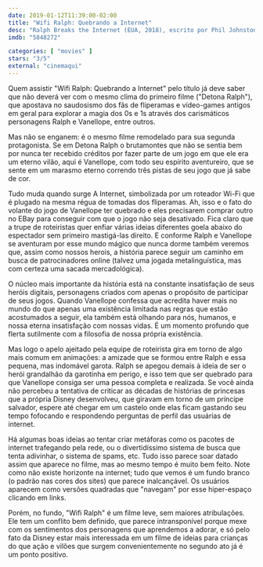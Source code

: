 ```yaml
---
date: 2019-01-12T11:39:00-02:00
title: "Wifi Ralph: Quebrando a Internet"
desc: "Ralph Breaks the Internet (EUA, 2018), escrito por Phil Johnston, Pamela Ribon, Rich Moore, Jim Reardon, Josie Trinidad e Kelly Younger (toda essa gente por essa história?), dirigido por Phil Johnston e Pamela Ribon, com John C. Reilly, Sarah Silverman, Gal Gadot, Taraji P. Henson e outros; na versão brasileira quem dublou Ralph continua sendo Tiago Abravanel, mas agora, depois de protestos no primeiro filme a dubladora de Vanellope é Flora Paulita. Crítica escrita para o site CinemAqui."
imdb: "5848272"

categories: [ "movies" ]
stars: "3/5"
external: "cinemaqui"
---
```

Quem assistir "Wifi Ralph: Quebrando a Internet" pelo título já deve saber que não deverá ver com o mesmo clima do primeiro filme ("Detona Ralph"), que apostava no saudosismo dos fãs de fliperamas e vídeo-games antigos em geral para explorar a magia dos 0s e 1s através dos carismáticos personagens Ralph e Vanellope, entre outros.

Mas não se enganem: é o mesmo filme remodelado para sua segunda protagonista. Se em Detona Ralph o brutamontes que não se sentia bem por nunca ter recebido créditos por fazer parte de um jogo em que ele era um eterno vilão, aqui é Vanellope, com todo seu espírito aventureiro, que se sente em um marasmo eterno correndo três pistas de seu jogo que já sabe de cor.

Tudo muda quando surge A Internet, simbolizada por um roteador Wi-Fi que é plugado na mesma régua de tomadas dos fliperamas. Ah, isso e o fato do volante do jogo de Vanellope ter quebrado e eles precisarem comprar outro no EBay para conseguir com que o jogo não seja desativado. Fica claro que a trupe de roteiristas quer enfiar várias ideias diferentes goela abaixo do espectador sem primeiro mastigá-las direito. E conforme Ralph e Vanellope se aventuram por esse mundo mágico que nunca dorme também veremos que, assim como nossos herois, a história parece seguir um caminho em busca de patrocinadores online (talvez uma jogada metalinguística, mas com certeza uma sacada mercadológica).

O núcleo mais importante da história está na constante insatisfação de seus heróis digitais, personagens criados com apenas o propósito de participar de seus jogos. Quando Vanellope confessa que acredita haver mais no mundo do que apenas uma existência limitada nas regras que estão acostumados a seguir, ela também está olhando para nós, humanos, e nossa eterna insatisfação com nossas vidas. É um momento profundo que flerta sutilmente com a filosofia de nossa própria existência.

Mas logo o apelo ajeitado pela equipe de roteirista gira em torno de algo mais comum em animações: a amizade que se formou entre Ralph e essa pequena, mas indomável garota. Ralph se apegou demais à ideia de ser o herói grandalhão da garotinha em perigo, e isso tem que ser quebrado para que Vanellope consiga ser uma pessoa completa e realizada. Se você ainda não percebeu a tentativa de criticar as décadas de histórias de princesas que a própria Disney desenvolveu, que giravam em torno de um príncipe salvador, espere até chegar em um castelo onde elas ficam gastando seu tempo fofocando e respondendo perguntas de perfil das usuárias de internet.

Há algumas boas ideias ao tentar criar metáforas como os pacotes de internet trafegando pela rede, ou o divertidíssimo sistema de busca que tenta adivinhar, o sistema de spams, etc. Tudo isso parece soar datado assim que aparece no filme, mas ao mesmo tempo é muito bem feito. Note como não existe horizonte na internet; tudo que vemos é um fundo branco (o padrão nas cores dos sites) que parece inalcançável. Os usuários aparecem como versões quadradas que "navegam" por esse hiper-espaço clicando em links.

Porém, no fundo, "Wifi Ralph" é um filme leve, sem maiores atribulações. Ele tem um conflito bem definido, que parece intransponível porque mexe com os sentimentos dos personagens que aprendemos a adorar, e só pelo fato da Disney estar mais interessada em um filme de ideias para crianças do que ação e vilões que surgem convenientemente no segundo ato já é um ponto positivo.
